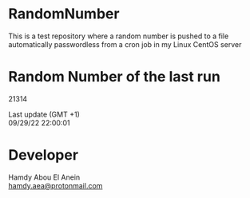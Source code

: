 # RandomNumber    
This is a test repository where a random number is pushed to a file automatically passwordless from a cron job in my Linux CentOS server    
# Random Number of the last run   
21314
      
Last update (GMT +1)    
09/29/22 22:00:01
# Developer    
Hamdy Abou El Anein   
hamdy.aea@protonmail.com
